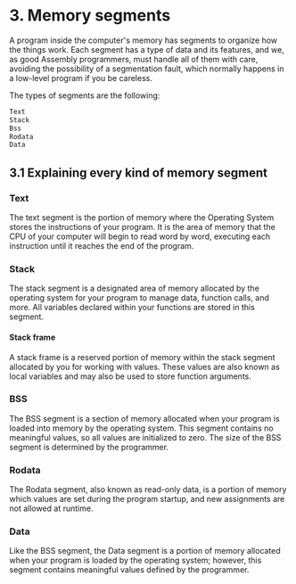 # 3. Memory segments
A program inside the computer's memory has segments to organize how the things work. Each segment has a type of data and its features, and we, as good Assembly programmers, must handle all of them with care, avoiding the possibility of a segmentation fault, which normally happens in a low-level program if you be careless.

The types of segments are the following:

```txt
Text
Stack
Bss
Rodata
Data
```

## 3.1 Explaining every kind of memory segment

### Text
The text segment is the portion of memory where the Operating System stores the instructions of your program. It is the area of memory that the CPU of your computer will begin to read word by word, executing each instruction until it reaches the end of the program.

### Stack
The stack segment is a designated area of memory allocated by the operating system for your program to manage data, function calls, and more. All variables declared within your functions are stored in this segment.

#### Stack frame
A stack frame is a reserved portion of memory within the stack segment allocated by you for working with values. These values are also known as local variables and may also be used to store function arguments.

### BSS
The BSS segment is a section of memory allocated when your program is loaded into memory by the operating system. This segment contains no meaningful values, so all values are initialized to zero. The size of the BSS segment is determined by the programmer.

### Rodata
The Rodata segment, also known as read-only data, is a portion of memory which values are set during the program startup, and new assignments are not allowed at runtime.

### Data
Like the BSS segment, the Data segment is a portion of memory allocated when your program is loaded by the operating system; however, this segment contains meaningful values defined by the programmer.
